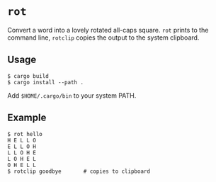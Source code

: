 # `rot`

Convert a word into a lovely rotated all-caps square. `rot` prints to the command line, `rotclip` copies the output to the system clipboard.

## Usage

```
$ cargo build
$ cargo install --path .
```

Add `$HOME/.cargo/bin` to your system PATH.

## Example

```
$ rot hello
H E L L O
E L L O H
L L O H E
L O H E L
O H E L L
$ rotclip goodbye       # copies to clipboard 
```
